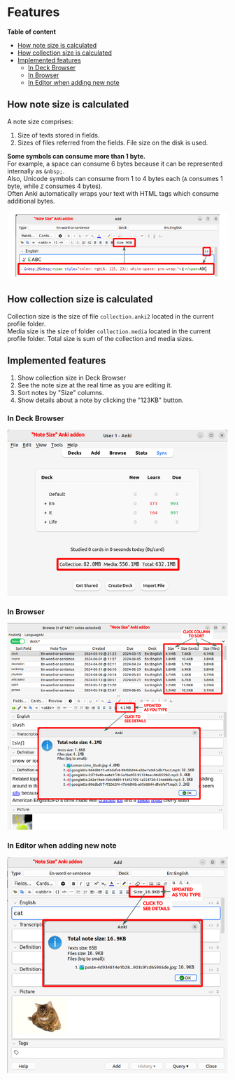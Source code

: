 # Features

**Table of content**

- [How note size is calculated](#how-note-size-is-calculated)
- [How collection size is calculated](#how-collection-size-is-calculated)
- [Implemented features](#implemented-features)
    - [In Deck Browser](#in-deck-browser)
    - [In Browser](#in-browser)
    - [In Editor when adding new note](#in-editor-when-adding-new-note)

## How note size is calculated

A note size comprises:

1. Size of texts stored in fields.
2. Sizes of files referred from the fields. File size on the disk is used.

**Some symbols can consume more than 1 byte.**  
For example, a space can consume 6 bytes because it can be represented internally as `&nbsp;`.  
Also, Unicode symbols can consume from 1 to 4 bytes each (`A` consumes 1 byte, while `𝛴` consumes 4 bytes).  
Often Anki automatically wraps your text with HTML tags which consume additional bytes.

![](https://raw.githubusercontent.com/Aleks-Ya/note-size-anki-addon/main/description/images/calculate_note_size.png)

## How collection size is calculated

Collection size is the size of file `collection.anki2` located in the current profile folder.  
Media size is the size of folder `collection.media` located in the current profile folder.
Total size is sum of the collection and media sizes.

## Implemented features

1. Show collection size in Deck Browser
2. See the note size at the real time as you are editing it.
3. Sort notes by "Size" columns.
4. Show details about a note by clicking the "123KB" button.

### In Deck Browser

![](https://raw.githubusercontent.com/Aleks-Ya/note-size-anki-addon/main/description/images/collection_size.png)

### In Browser

![](https://raw.githubusercontent.com/Aleks-Ya/note-size-anki-addon/main/description/images/edit_note.png)

### In Editor when adding new note

![](https://raw.githubusercontent.com/Aleks-Ya/note-size-anki-addon/main/description/images/add_note.png)
